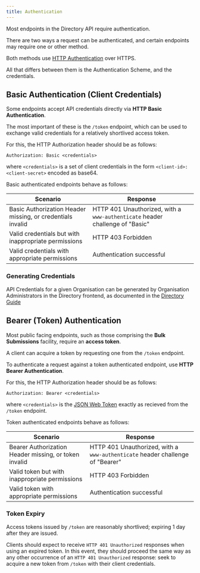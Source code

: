 ```yaml
---
title: Authentication
---
```


Most endpoints in the Directory API require authentication.

There are two ways a request can be authenticated, and certain endpoints may require one or other method.

Both methods use [HTTP Authentication](https://developer.mozilla.org/en-US/docs/Web/HTTP/Authentication) over HTTPS.

All that differs between them is the Authentication Scheme, and the credentials.

## Basic Authentication (Client Credentials)

Some endpoints accept API credentials directly via **HTTP Basic Authentication**.

The most important of these is the `/token` endpoint, which can be used to exchange valid credentials for a relatively shortlived access token.

For this, the HTTP Authorization header should be as follows:

```
Authorization: Basic <credentials>
```

where `<credentials>` is a set of client credentials in the form `<client-id>:<client-secret>` encoded as base64.

Basic authenticated endpoints behave as follows:

| Scenario                                                   | Response                                                                     |
| ---------------------------------------------------------- | ---------------------------------------------------------------------------- |
| Basic Authorization Header missing, or credentials invalid | HTTP 401 Unauthorized, with a `www-authenticate` header challenge of "Basic" |
| Valid credentials but with inappropriate permissions       | HTTP 403 Forbidden                                                           |
| Valid credentials with appropriate permissions             | Authentication successful                                                    |

### Generating Credentials

API Credentials for a given Organisation can be generated by Organisation Administrators in the Directory frontend,
as documented in the [Directory Guide](../../directory/bulk-submissions/api-credentials.mdx)

## Bearer (Token) Authentication

Most public facing endpoints, such as those comprising the **Bulk Submissions** facility, require an **access token**.

A client can acquire a token by requesting one from the `/token` endpoint.

To authenticate a request against a token authenticated endpoint, use **HTTP Bearer Authentication**.

For this, the HTTP Authorization header should be as follows:

```
Authorization: Bearer <credentials>
```

where `<credentials>` is the [JSON Web Token](https://jwt.io) exactly as recieved from the `/token` endpoint.

Token authenticated endpoints behave as follows:

| Scenario                                              | Response                                                                      |
| ----------------------------------------------------- | ----------------------------------------------------------------------------- |
| Bearer Authorization Header missing, or token invalid | HTTP 401 Unauthorized, with a `www-authenticate` header challenge of "Bearer" |
| Valid token but with inappropriate permissions        | HTTP 403 Forbidden                                                            |
| Valid token with appropriate permissions              | Authentication successful                                                     |

### Token Expiry

Access tokens issued by `/token` are reasonably shortlived; expiring 1 day after they are issued.

Clients should expect to receive `HTTP 401 Unauthorized` responses when using an expired token.
In this event, they should proceed the same way as any other occurrence of an `HTTP 401 Unauthorized` response:
seek to acquire a new token from `/token` with their client credentials.
